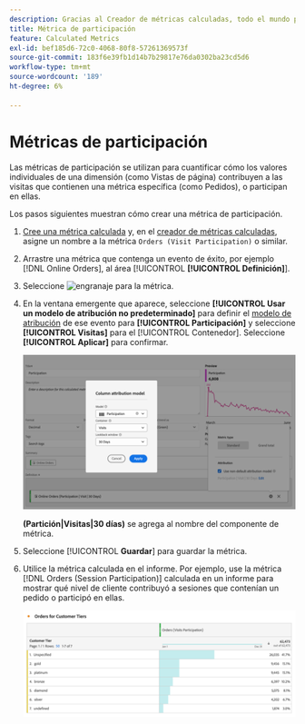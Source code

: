 ```yaml
---
description: Gracias al Creador de métricas calculadas, todo el mundo puede crear una métrica de participación.
title: Métrica de participación
feature: Calculated Metrics
exl-id: bef185d6-72c0-4068-80f8-57261369573f
source-git-commit: 183f6e39fb1d14b7b29817e76da0302ba23cd5d6
workflow-type: tm+mt
source-wordcount: '189'
ht-degree: 6%

---
```


# Métricas de participación


Las métricas de participación se utilizan para cuantificar cómo los valores individuales de una dimensión (como Vistas de página) contribuyen a las visitas que contienen una métrica específica (como Pedidos), o participan en ellas.

Los pasos siguientes muestran cómo crear una métrica de participación.

1. [Cree una métrica calculada](../cm-workflow.md) y, en el [creador de métricas calculadas](cm-build-metrics.md), asigne un nombre a la métrica `Orders (Visit Participation)` o similar.
1. Arrastre una métrica que contenga un evento de éxito, por ejemplo [!DNL Online Orders], al área [!UICONTROL **[!UICONTROL Definición]**].
1. Seleccione ![engranaje](https://spectrum.adobe.com/static/icons/workflow_18/Smock_Settings_18_N.svg) para la métrica.
1. En la ventana emergente que aparece, seleccione **[!UICONTROL Usar un modelo de atribución no predeterminado]** para definir el [modelo de atribución](m-metric-type-alloc.md#attribution-models) de ese evento para **[!UICONTROL Participación]** y seleccione **[!UICONTROL Visitas]** para el [!UICONTROL Contenedor]. Seleccione **[!UICONTROL Aplicar]** para confirmar.


   ![Ventana emergente del modelo de atribución de columna que muestra la participación seleccionada como modelo y las visitas seleccionadas para el contenedor.](assets/participation-setup.png)

   **(Partición|Visitas|30 días)** se agrega al nombre del componente de métrica.



1. Seleccione [!UICONTROL **Guardar**] para guardar la métrica.
1. Utilice la métrica calculada en el informe. Por ejemplo, use la métrica [!DNL Orders (Session Participation)] calculada en un informe para mostrar qué nivel de cliente contribuyó a sesiones que contenían un pedido o participó en ellas.

   ![Tabla de forma libre que muestra el nivel de cliente y los pedidos.](assets/participation-pages-customer-tier.png)


<!--

The following information explains how to create a metric that shows which pages contributed to (or participated in) visits that contained an order.

This type of information could be useful for any content owner.

>[!NOTE]
>
>You can enable participation metrics in the Admin Tools, but only for custom events 1 - 100.

1. Begin creating a calculated metric, as described in [Build metrics](/help/components/c-calcmetrics/c-workflow/cm-workflow/c-build-metrics/cm-build-metrics.md).

1. In the Calculated metrics builder, name the metric "Participation".

1. Drag the success event "Orders" into the Definition canvas.

1. Change the [attribution model](/help/components/c-calcmetrics/c-workflow/cm-workflow/c-build-metrics/m-metric-type-alloc.md) of that event to **[!UICONTROL Participation]** under the **[!UICONTROL Settings]** gear. Select **[!UICONTROL Visit]** lookback. The definition should look similar to this:

   ![](assets/participation.png)

1. Select [!UICONTROL **Save**] to save the metric.

1. Use the calculated metric in a **[!UICONTROL Pages]** report.

    ![](assets/participation-pages.png)

1. (Optional) Share the metric with other users in your organization, as described in [Share calculated metrics](/help/components/c-calcmetrics/c-workflow/cm-workflow/cm-sharing.md).
-->